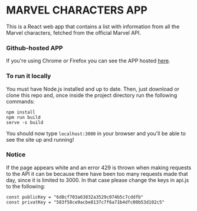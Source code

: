 # MARVEL CHARACTERS APP

This is a React web app that contains a list with information from all the Marvel characters, fetched from the official Marvel API.

### Github-hosted APP
If you're using Chrome or Firefox you can see the APP hosted [here](https://sarafernandez11.github.io/marvel/).

### To run it locally
You must have Node.js installed and up to date. Then, just download or clone this repo and, once inside the project directory run the following commands:
```
npm install
npm run build
serve -s build
```
You should now type `localhost:3000` in your browser and you'll be able to see the site up and running! 

### Notice
If the page appears white and an error 429 is thrown when making requests to the API it can be because there have been too many requests made that day, since it is limited to 3000. 
In that case please change the keys in api.js to the following:
```
const publicKey = "6d8cf703a63832a3529c074b5c7cddfb"
const privatKey = "583f58ce9acbe8137c7f6a71b4dfc00b53d102c5"
```
